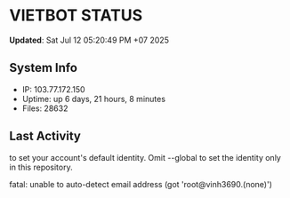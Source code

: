 # VIETBOT STATUS
**Updated**: Sat Jul 12 05:20:49 PM +07 2025

## System Info
- IP: 103.77.172.150
- Uptime: up 6 days, 21 hours, 8 minutes
- Files: 28632

## Last Activity

to set your account's default identity.
Omit --global to set the identity only in this repository.

fatal: unable to auto-detect email address (got 'root@vinh3690.(none)')
